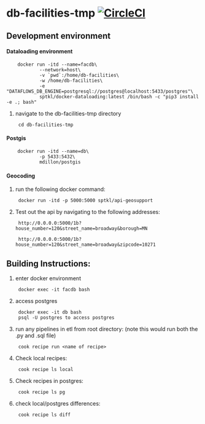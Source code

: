 # db-facilities-tmp [![CircleCI](https://circleci.com/gh/NYCPlanning/db-facilities-tmp.svg?style=svg)](https://circleci.com/gh/NYCPlanning/db-facilities-tmp)

## Development environment
#### __Dataloading environment__
        
        docker run -itd --name=facdb\
                --network=host\
                -v `pwd`:/home/db-facilities\
                -w /home/db-facilities\
                -e "DATAFLOWS_DB_ENGINE=postgresql://postgres@localhost:5433/postgres"\
                sptkl/docker-dataloading:latest /bin/bash -c "pip3 install -e .; bash"
                
1. navigate to the db-facilities-tmp directory

        cd db-facilities-tmp
        
#### __Postgis__

        docker run -itd --name=db\
                -p 5433:5432\
                mdillon/postgis 

#### __Geocoding__

1. run the following docker command: 

        docker run -itd -p 5000:5000 sptkl/api-geosupport

4. Test out the api by navigating to the following addresses: 

        http://0.0.0.0:5000/1b?house_number=120&street_name=broadway&borough=MN
        
        http://0.0.0.0:5000/1b?house_number=120&street_name=broadway&zipcode=10271

## Building Instructions: 
1. enter docker environment

        docker exec -it facdb bash
        
2. access postgres 

        docker exec -it db bash
        psql -U postgres to access postgres

3. run any pipelines in etl from root directory: (note this would run both the .py and .sql file)

        cook recipe run <name of recipe>

4. Check local recipes: 

        cook recipe ls local

5. Check recipes in postgres: 

        cook recipe ls pg

6. check local/postgres differences:

        cook recipe ls diff